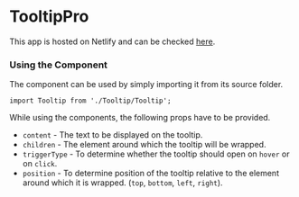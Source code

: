 # TooltipPro

This app is hosted on Netlify and can be checked [here](https://tooltippro.netlify.app/).

### Using the Component

The component can be used by simply importing it from its source folder.

```
import Tooltip from './Tooltip/Tooltip';
```

While using the components, the following props have to be provided.

- `content` - The text to be displayed on the tooltip.
- `children` - The element around which the tooltip will be wrapped.
- `triggerType` - To determine whether the tooltip should open on `hover` or on `click`.
- `position` - To determine position of the tooltip relative to the element around which it is wrapped. (`top`, `bottom`, `left`, `right`).
